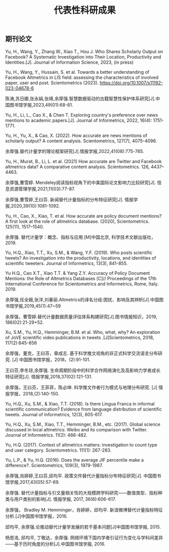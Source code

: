 ﻿---
layout: page
title:  代表性科研成果
cover:  false
menu:   true
order:  3
---

## 期刊论文
Yu, H., Wang, Y., Zhang W., Xiao T., Hou J. Who Shares Scholarly Output on Facebook? A Systematic Investigation into Their Location, Productivity and Identities.[J]. Journal of Information Science, 2023, (in press)

Yu, H., Wang, Y., Hussain, S. et al. Towards a better understanding of Facebook Altmetrics in LIS field: assessing the characteristics of involved paper, user and post. Scientometrics (2023). https://doi.org/10.1007/s11192-023-04678-6

陈涛,苏日娜,张永娟,张靖,余厚强.智慧数据驱动的古籍智慧性保护体系研究[J].中国图书馆学报,2023,49(01):68-81.

Yu, H., Li, L., Cao X., & Chen T. Exploring country's preference over news mentions to academic papers.[J]. Journal of Informetrics, 2022, 16(4): 1751-1771.

Yu, H., Yu, X., & Cao, X. (2022). How accurate are news mentions of scholarly output? A content analysis. Scientometrics, 127(7), 4075-4096.

余厚强.替代计量学的理论框架研究[J].情报学报,2022,41(08):775-785.

Yu, H., Murat, B., Li, L. et al. (2021) How accurate are Twitter and Facebook altmetrics data? A comparative content analysis. Scientometrics. 126, 4437–4463.

余厚强,曹雪婷. Mendeley阅读指标视角下的中美国际论文影响力比较研究[J]. 信息资源管理学报,2021,11(03):77-87.

余厚强,曹雪婷,王曰芬. 新闻替代计量指标的分布特征研究[J]. 情报学报,2020,39(10):1081-1092.

Yu, H., Cao, X., Xiao, T. et al. How accurate are policy document mentions? A first look at the role of altmetrics database. (2020), Scientometrics. 125(11), 1517–1540.

余厚强. 替代计量学：概念、指标与应用.[M]中国北京, 科学技术文献出版社，2019.

Yu, H.Q., Xiao, T.T., Xu, S.M., & Wang, Y.F. (2019). Who posts scientific tweets? An investigation into the productivity, locations, and identities of scientific tweeters. Journal of Informetrics, 13(3), 841-855.

Yu H.Q., Cao X.T., Xiao T.T. & Yang Z.Y. Accuracy of Policy Document Mentions: the Role of Altmetrics Databases [C]// Proceedings of the 17th International Conference for Scientometrics and Informetrics, Rome, Italy. 2019.

余厚强,任全娥,张洋,刘春丽.Altmetrics的译名分歧:困扰、影响及其辨析[J].中国图书馆学报,2019,45(1):47~59

余厚强，曹雪婷.替代计量数据质量评估体系构建研究[J].图书情报知识，2019, 188(02):21-29+52.

Xu, S.M., Yu, H.Q., Hemminger, B.M. et al. Who, what, why? An exploration of JoVE scientific video publications in tweets .[J]Scientometrics, 2018, 117(2):845-856

余厚强，董克，王曰芬，章成志. 基于科学推文视角的非正式科学交流语言分布研究. [J] 中国图书馆学报，2018，(2):91-101.

王曰芬,李冬琼,余厚强. 生命周期阶段中的科学合作网络演化及高影响力学者成长特征研究[J]. 情报学报,2018,37(02):121-131.

余厚强，王曰芬，王菲菲，陈必坤. 科学推文作者行为模式与地理分布研究. [J] 情报学报，2018,(2):140-150.

Yu, H.Q., Xu, S.M., & Xiao, T.T. (2018). Is there Lingua Franca in informal scientific communication? Evidence from language distribution of scientific tweets. Journal of Informetrics, 12(3), 605-617.

Yu, H.Q., Xu, S.M., Xiao, T.T., Hemminger, B.M., etc. (2017). Global science discussed in local altmetrics: Weibo and its comparison with Twitter. Journal of Informetrics. 11(2): 466-482.

Yu, H.Q. (2017). Context of altmetrics matters: investigation to count type and user category. Scientometrics. 111(1): 267-283.

Yu, L.P., & Yu, H.Q. (2016). Does the average JIF percentile make a difference?. Scientometrics, 109(3), 1979-1987.

余厚强,肖婷婷,王曰芬,邱均平. 政策文件替代计量指标分布特征研究[J]. 中国图书馆学报,2017,43(05):57-69.

余厚强. 替代计量指标与引文量相关性的大规模跨学科研究——数值类型、指标种类与用户类别的影响[J]. 情报学报, 2017, 36(6):606-617.

余厚强， Bradley M. Hemminger，肖婷婷，邱均平. 新浪微博替代计量指标特征分析.[J]中国图书馆学报，2016.

邱均平, 余厚强.论推动替代计量学发展的若干基本问题[J]中国图书馆学报, 2015.

杨思洛, 邱均平, 丁敬达，余厚强. 网络环境下国内学者引证行为变化与学科间差异——基于历时角度的分析[J].中国图书馆学报, 2016.

 



